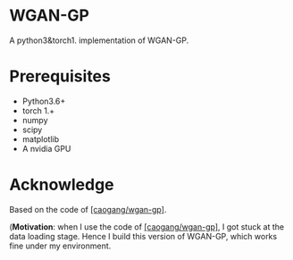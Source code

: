 # WGAN-GP
A python3&torch1. implementation of WGAN-GP.

# Prerequisites
- Python3.6+
- torch 1.+
- numpy
- scipy
- matplotlib
- A nvidia GPU

# Acknowledge 
Based on the code of [[caogang/wgan-gp]](https://github.com/search?q=WGAN-GP).

(**Motivation**: when I use the code of [[caogang/wgan-gp]](https://github.com/search?q=WGAN-GP), I got stuck at the data loading stage. Hence I build this version of WGAN-GP, which works fine under my environment.

